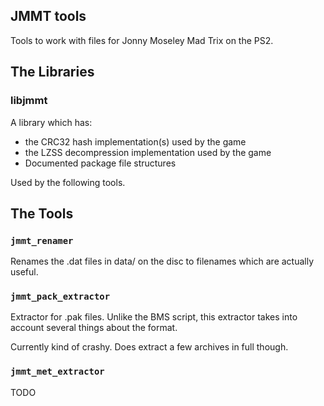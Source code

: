 ## JMMT tools

Tools to work with files for Jonny Moseley Mad Trix on the PS2.

## The Libraries

### libjmmt

A library which has:
- the CRC32 hash implementation(s) used by the game
- the LZSS decompression implementation used by the game
- Documented package file structures

Used by the following tools.

## The Tools

### `jmmt_renamer`

Renames the .dat files in data/ on the disc to filenames which are actually useful.

### `jmmt_pack_extractor`

Extractor for .pak files. Unlike the BMS script, this extractor takes into account several things about the format.

Currently kind of crashy. Does extract a few archives in full though.

### `jmmt_met_extractor`

TODO
